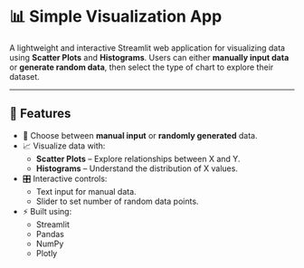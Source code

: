 # 📊 Simple Visualization App

A lightweight and interactive Streamlit web application for visualizing data using **Scatter Plots** and **Histograms**. Users can either **manually input data** or **generate random data**, then select the type of chart to explore their dataset.

---

## 🚀 Features

- 🔘 Choose between **manual input** or **randomly generated** data.
- 📈 Visualize data with:
  - **Scatter Plots** – Explore relationships between X and Y.
  - **Histograms** – Understand the distribution of X values.
- 🎛️ Interactive controls:
  - Text input for manual data.
  - Slider to set number of random data points.
- ⚡ Built using:
  - Streamlit
  - Pandas
  - NumPy
  - Plotly
